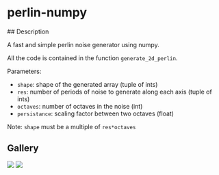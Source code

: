 # perlin-numpy

## Description

A fast and simple perlin noise generator using numpy.

All the code is contained in the function `generate_2d_perlin`.

Parameters:

* `shape`: shape of the generated array (tuple of ints)
* `res`: number of periods of noise to generate along each axis (tuple of ints)
* `octaves`: number of octaves in the noise (int)
* `persistance`: scaling factor between two octaves (float)

Note: `shape` must be a multiple of `res*octaves`

## Gallery

![](https://github.com/pvigier/perlin-numpy/raw/master/examples/simple.png)
![](https://github.com/pvigier/perlin-numpy/raw/master/examples/several_octaves.png)
